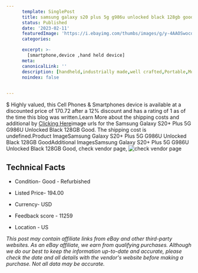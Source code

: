 ```yaml
---
      template: SinglePost
      title: samsung galaxy s20 plus 5g g986u unlocked black 128gb good
      status: Published
      date: '2023-02-11'
      featuredImage: 'https://i.ebayimg.com/thumbs/images/g/y-4AAOSwocdjR2Py/s-l225.jpg'
      categories: 

      excerpt: >-
        [smartphone,device ,hand held device]
      meta:
      canonicalLink: ''
      description: [handheld,industrially made,well crafted,Portable,Mobile,Compact,Convenient,Lightweight,Maneuverable,Man-portable,Miniature,Carriable,Hand-held,Light,Holdable,Transportable,Mobile device,Pocket-sized,On-the-go,Wireless,Cordless,Compact size,Convenient size, smartphone,device ,hand held device]
      noindex: false

        
---
```

$
    Highly valued, this Cell Phones & Smartphones device is available at a discounted price of 170.72 after a 12% discount and has a rating of 1 as of the time this blog was written.Learn More about the shipping costs and additional by [Clicking Here](https://www.ebay.com/itm/334515639584?hash=item4de2af9520%3Ag%3Ay-4AAOSwocdjR2Py&amdata=enc%3AAQAHAAAA4Nu69zNWAgCkD4uoXOHfWjSMuaHJvvwnnLa2RNGS%2BZaoK7wIGT2wh8PfRUeEo2dU9X3oIoUsYRRz7T2YHl1dxcG%2Bu69wy7ntpabCoV6ULLqKrUQ7oeCv%2F0RjizAwZwjVPKa%2B1xhI3wY18S9bIuymF1C9qfejf4OuYZl4ILTWxHoGG3%2FQCxz9tTRAwfbAHMrGMwiJfSggsXh699R1Z4CBD1ffiwn3mg2Dk66eV84RvNxGAwqkR5AtCReZsenOjZeqBcwHhQcspLQSW9suHJ%2Fi7oqc6YkTkqxS06ngOefCdlsC&mkevt=1&mkcid=1&mkrid=711-53200-19255-0&campid=%253CePNCampaignId%253E&customid=%253CreferenceId%253E&toolid=10049)image urls for the Samsung Galaxy S20+ Plus 5G G986U Unlocked Black 128GB Good. The shipping cost is undefined.Product ImageSamsung Galaxy S20+ Plus 5G G986U Unlocked Black 128GB GoodAdditional ImagesSamsung Galaxy S20+ Plus 5G G986U Unlocked Black 128GB Good, check vendor page, ![check vendor page](https://origin-galleryplus.ebayimg.com/ws/web/334515639584_2_0_1/225x225.jpg,https://origin-galleryplus.ebayimg.com/ws/web/334515639584_3_0_1/225x225.jpg,https://origin-galleryplus.ebayimg.com/ws/web/334515639584_4_0_1/225x225.jpg,https://origin-galleryplus.ebayimg.com/ws/web/334515639584_5_0_1/225x225.jpg,https://origin-galleryplus.ebayimg.com/ws/web/334515639584_6_0_1/225x225.jpg,https://origin-galleryplus.ebayimg.com/ws/web/334515639584_7_0_1/225x225.jpg,https://origin-galleryplus.ebayimg.com/ws/web/334515639584_8_0_1/225x225.jpg,https://origin-galleryplus.ebayimg.com/ws/web/334515639584_9_0_1/225x225.jpg)
    
    

 ## Technical Facts 



     
      

 - Condition- Good - Refurbished 


      

 - Listed Price- 194.00 


      

 - Currency- USD 


      

 - Feedback score - 11259 


      

 - Location - US 


      
      

 *_This post may contain affiliate links from eBay and other third-party websites. As an eBay affiliate, we earn from qualifying purchases. Although we do our best to keep the information up-to-date and accurate, please check the date and all details with the vendor's website before making a purchase. Not all data may be accurate._*



    
    
    
    
    